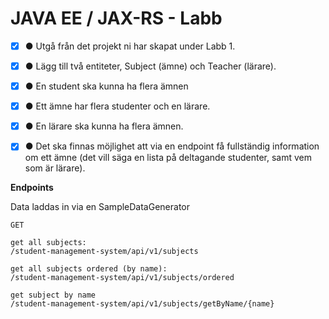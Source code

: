 # JAVA EE / JAX-RS - Labb



- [x] ● Utgå från det projekt ni har skapat under Labb 1.

- [x] ● Lägg till två entiteter, Subject (ämne) och Teacher (lärare).

- [x] ● En student ska kunna ha flera ämnen

- [x] ● Ett ämne har flera studenter och en lärare.

- [x] ● En lärare ska kunna ha flera ämnen.

- [x] ● Det ska finnas möjlighet att via en endpoint få fullständig information om ett ämne
  (det vill säga en lista på deltagande studenter, samt vem som är lärare).




**Endpoints**

Data laddas in via en SampleDataGenerator

```
GET 

get all subjects:
/student-management-system/api/v1/subjects

get all subjects ordered (by name):
/student-management-system/api/v1/subjects/ordered

get subject by name
/student-management-system/api/v1/subjects/getByName/{name}

```


